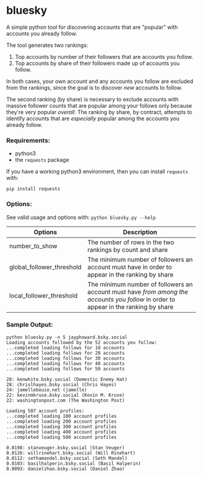 # bluesky
A simple python tool for discovering accounts that are "popular" with accounts you already follow.

The tool generates two rankings:
1. Top accounts by number of their followers that are accounts you follow.
2. Top accounts by share of their followers made up of accounts you follow.

In both cases, your own account and any accounts you follow are excluded from the rankings, since the goal is to discover *new* accounts to follow.

The second ranking (by share) is necessary to exclude accounts with massive follower counts that are popular among your follows only because they're very popular *overall*.  The ranking by share, by contract, attempts to identify accounts that are *especially* popular among the accounts you already follow.

### Requirements:

* python3
* the `requests` package

If you have a working python3 environment, then you can install `requests` with:

`pip install requests`

### Options:

See valid usage and options with:
`python bluesky.py --help`

| Options | Description |
|---------|-------------|
|number_to_show|The number of rows in the two rankings by count and share|
|global_follower_threshold|The minimum number of followers an account must have in order to appear in the ranking by share|
|local_follower_threshold|The minimum number of followers an account must have *from among the accounts you follow* in order to appear in the ranking by share|

### Sample Output:

```
python bluesky.py -n 5 jayphoward.bsky.social
Loading accounts followed by the 52 accounts you follow:
...completed loading follows for 10 accounts
...completed loading follows for 20 accounts
...completed loading follows for 30 accounts
...completed loading follows for 40 accounts
...completed loading follows for 50 accounts

28: kenwhite.bsky.social (Domestic Enemy Hat)
28: chrislhayes.bsky.social (Chris Hayes)
24: jamellebouie.net (jamelle)
22: kevinmkruse.bsky.social (Kevin M. Kruse)
22: washingtonpost.com (The Washington Post)

Loading 507 account profiles:
...completed loading 100 account profiles
...completed loading 200 account profiles
...completed loading 300 account profiles
...completed loading 400 account profiles
...completed loading 500 account profiles

0.0198: stanveuger.bsky.social (Stan Veuger)
0.0126: willrinehart.bsky.social (Will Rinehart)
0.0112: sethamandel.bsky.social (Seth Mandel)
0.0103: basilhalperin.bsky.social (Basil Halperin)
0.0093: danielzhao.bsky.social (Daniel Zhao)
```